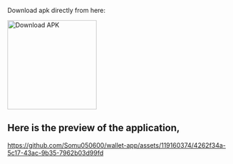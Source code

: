 Download apk directly from here:

<a href="https://expo.dev/artifacts/eas/vqqmKg2iqmSFm7pzsvcqHJ.apk">
<img src="https://user-images.githubusercontent.com/114044633/223920025-83687de0-e463-4c5d-8122-e06e4bb7d40c.png" alt="Download APK" width="200" >
</a>

## Here is the preview of the application,

https://github.com/Somu050600/wallet-app/assets/119160374/4262f34a-5c17-43ac-9b35-7962b03d99fd
